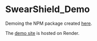 # SwearShield_Demo

Demoing the NPM package created [here](https://github.com/EpiXCoder/ACS3310-SwearShield).

The [demo site](https://swear-shield-demo.onrender.com/) is hosted on Render.
